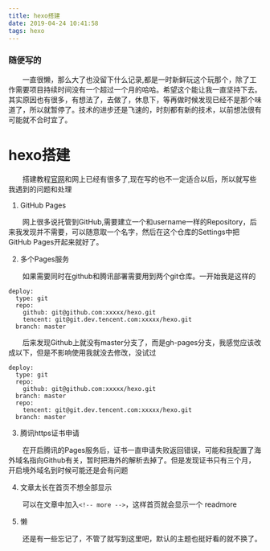 ```yaml
---
title: hexo搭建
date: 2019-04-24 10:41:58
tags: hexo
---
```


### 随便写的

&emsp;&emsp;一直很懒，那么大了也没留下什么记录,都是一时新鲜玩这个玩那个，除了工作需要项目持续时间没有一个超过一个月的哈哈。希望这个能让我一直坚持下去。其实原因也有很多，有想法了，去做了，休息下，等再做时候发现已经不是那个味道了，所以就暂停了。技术的进步还是飞速的，时刻都有新的技术，以前想法很有可能就不合时宜了。

<!-- more -->

# hexo搭建

&emsp;&emsp;搭建教程[官网](https://hexo.io/)和网上已经有很多了,现在写的也不一定适合以后，所以就写些我遇到的问题和处理

1. GitHub Pages

&emsp;&emsp;网上很多说托管到GitHub,需要建立一个和username一样的Repository，后来我发现并不需要，可以随意取一个名字，然后在这个仓库的Settings中把GitHub Pages开起来就好了。

2. 多个Pages服务

&emsp;&emsp;如果需要同时在github和腾讯部署需要用到两个git仓库。一开始我是这样的

```
deploy:
  type: git
  repo:
    github: git@github.com:xxxxx/hexo.git
    tencent: git@git.dev.tencent.com:xxxxx/hexo.git
  branch: master
```

&emsp;&emsp;后来发现Github上就没有master分支了，而是gh-pages分支，我感觉应该改成以下，但是不影响使用我就没去修改，没试过

```
deploy:
  type: git
  repo:
    github: git@github.com:xxxxx/hexo.git
  branch: master
  repo:
    tencent: git@git.dev.tencent.com:xxxxx/hexo.git
  branch: master
```

3. 腾讯https证书申请

&emsp;&emsp;在开启腾讯的Pages服务后，证书一直申请失败返回错误，可能和我配置了海外域名指向Github有关，暂时把海外的解析去掉了。但是发现证书只有三个月，开启境外域名到时候可能还是会有问题

4. 文章太长在首页不想全部显示

&emsp;&emsp;可以在文章中加入`<!-- more -->`，这样首页就会显示一个 readmore

5. 懒

&emsp;&emsp;还是有一些忘记了，不管了就写到这里吧，默认的主题也挺好看的就不换了。

